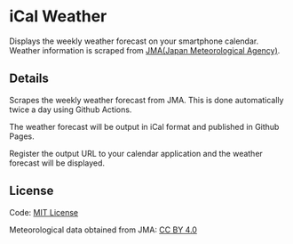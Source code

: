 # iCal Weather

Displays the weekly weather forecast on your smartphone calendar.
Weather information is scraped from [JMA(Japan Meteorological Agency)](http://www.jma.go.jp/).

## Details

Scrapes the weekly weather forecast from JMA. This is done automatically twice a day using Github Actions.

The weather forecast will be output in iCal format and published in Github Pages.

Register the output URL to your calendar application and the weather forecast will be displayed.

## License

Code: [MIT License](./LICENSE)

Meteorological data obtained from JMA: [CC BY 4.0](https://www.jma.go.jp/jma/kishou/info/coment.html)
